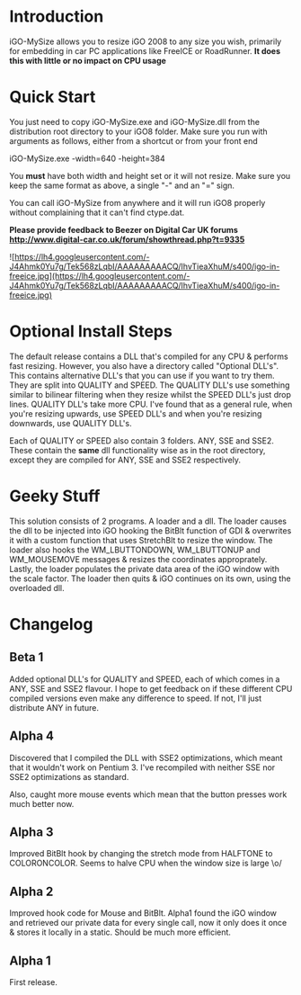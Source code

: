 # Introduction

iGO-MySize allows you to resize iGO 2008 to any size you wish, primarily for embedding in car PC applications like FreeICE or RoadRunner. **It does this with little or no impact on CPU usage**

# Quick Start

You just need to copy iGO-MySize.exe and iGO-MySize.dll from the distribution root directory to your iGO8 folder. Make sure you run with arguments as follows, either from a shortcut or from your front end

iGO-MySize.exe  -width=640 -height=384

You **must** have both width and height set or it will not resize. Make sure you keep the same format as above, a single "-" and an "=" sign.

You can call iGO-MySize from anywhere and it will run iGO8 properly without complaining that it can't find ctype.dat.

**Please provide feedback to Beezer on Digital Car UK forums http://www.digital-car.co.uk/forum/showthread.php?t=9335**

![https://lh4.googleusercontent.com/-J4Ahmk0Yu7g/Tek568zLqbI/AAAAAAAAACQ/IhvTieaXhuM/s400/igo-in-freeice.jpg](https://lh4.googleusercontent.com/-J4Ahmk0Yu7g/Tek568zLqbI/AAAAAAAAACQ/IhvTieaXhuM/s400/igo-in-freeice.jpg)


# Optional Install Steps

The default release contains a DLL that's compiled for any CPU & performs fast resizing. However, you also have a directory called "Optional DLL's". This contains alternative DLL's that you can use if you want to try them. They are split into QUALITY and SPEED. The QUALITY DLL's use something similar to bilinear filtering when they resize whilst the SPEED DLL's just drop lines. QUALITY DLL's take more CPU. I've found that as a general rule, when you're resizing upwards, use SPEED DLL's and when you're resizing downwards, use QUALITY DLL's.

Each of QUALITY or SPEED also contain 3 folders. ANY, SSE and SSE2. These contain the **same** dll functionality wise as in the root directory, except they are compiled for ANY, SSE and SSE2 respectively.


# Geeky Stuff

This solution consists of 2 programs. A loader and a dll. The loader causes the dll to be injected into iGO hooking the BitBlt function of GDI & overwrites it with a custom function that uses StretchBlt to resize the window. The loader also hooks the WM\_LBUTTONDOWN,  WM\_LBUTTONUP and WM\_MOUSEMOVE messages & resizes the coordinates approprately. Lastly, the loader populates the private data area of the iGO window with the scale factor. The loader then quits & iGO continues on its own, using the overloaded dll.

# Changelog

## Beta 1
Added optional DLL's for QUALITY and SPEED, each of which comes in a ANY, SSE and SSE2 flavour. I hope to get feedback on if these different CPU compiled versions even make any difference to speed. If not, I'll just distribute ANY in future.

## Alpha 4
Discovered that I compiled the DLL with SSE2 optimizations, which meant that it wouldn't work on Pentium 3. I've recompiled with neither SSE nor SSE2 optimizations as standard.

Also, caught more mouse events which mean that the button presses work much better now.

## Alpha 3
Improved BitBlt hook by changing the stretch mode from HALFTONE to COLORONCOLOR. Seems to halve CPU when the window size is large \o/

## Alpha 2
Improved hook code for Mouse and BitBlt. Alpha1 found the iGO window and retrieved our private data for every single call, now it only does it once & stores it locally in a static. Should be much more efficient.

## Alpha 1
First release.
